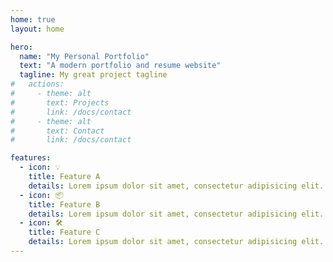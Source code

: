 ```yaml
---
home: true
layout: home

hero:
  name: "My Personal Portfolio"
  text: "A modern portfolio and resume website"
  tagline: My great project tagline
#   actions:
#     - theme: alt
#       text: Projects
#       link: /docs/contact
#     - theme: alt
#       text: Contact
#       link: /docs/contact

features:
  - icon: 💡
    title: Feature A
    details: Lorem ipsum dolor sit amet, consectetur adipisicing elit.
  - icon: 📦
    title: Feature B
    details: Lorem ipsum dolor sit amet, consectetur adipisicing elit.
  - icon: 🛠️
    title: Feature C
    details: Lorem ipsum dolor sit amet, consectetur adipisicing elit.
---
```

